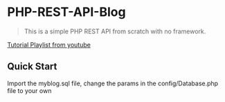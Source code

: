 # PHP-REST-API-Blog
> This is a simple PHP REST API from scratch with no framework.

[Tutorial Playlist from youtube](https://www.youtube.com/playlist?list=PLillGF-RfqbZ3_Xr8do7Q2R752xYrDRAo)

## Quick Start

Import the myblog.sql file, change the params in the config/Database.php file to your own
